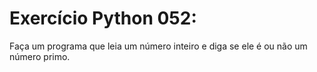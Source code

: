 # Exercício Python 052: 
Faça um programa que leia um número inteiro e diga se ele é ou não um número primo.